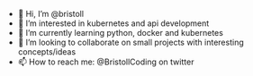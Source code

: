 - 👋 Hi, I’m @bristoll
- 👀 I’m interested in kubernetes and api development
- 🌱 I’m currently learning python, docker and kubernetes
- 💞️ I’m looking to collaborate on small projects with interesting concepts/ideas
- 📫 How to reach me: @BristollCoding on twitter

<!---
bristoll/bristoll is a ✨ special ✨ repository because its `README.md` (this file) appears on your GitHub profile.
You can click the Preview link to take a look at your changes.
--->
